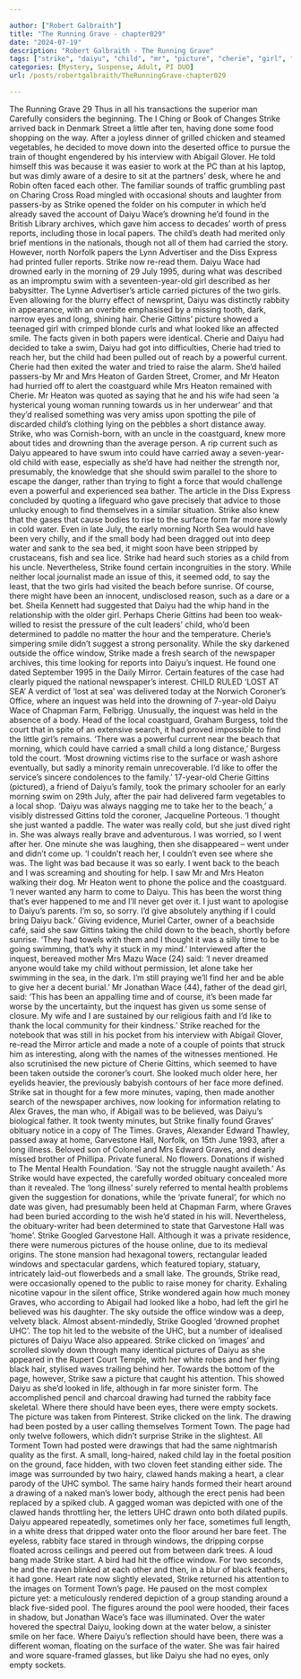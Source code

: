 ```yaml
---

author: ["Robert Galbraith"]
title: "The Running Grave - chapter029"
date: "2024-07-19"
description: "Robert Galbraith - The Running Grave"
tags: ["strike", "daiyu", "child", "mr", "picture", "cherie", "girl", "water", "face", "wace", "sea", "office", "gittins", "heaton", "made", "graf", "local", "two", "like", "beach", "window", "inquest", "thought", "abigail", "told"]
categories: [Mystery, Suspense, Adult, PI DUO]
url: /posts/robertgalbraith/TheRunningGrave-chapter029

---
```



The Running Grave
29
Thus in all his transactions the superior man
Carefully considers the beginning.
The I Ching or Book of Changes
Strike arrived back in Denmark Street a little after ten, having done some food shopping on the way. After a joyless dinner of grilled chicken and steamed vegetables, he decided to move down into the deserted office to pursue the train of thought engendered by his interview with Abigail Glover. He told himself this was because it was easier to work at the PC than at his laptop, but was dimly aware of a desire to sit at the partners’ desk, where he and Robin often faced each other.
The familiar sounds of traffic grumbling past on Charing Cross Road mingled with occasional shouts and laughter from passers-by as Strike opened the folder on his computer in which he’d already saved the account of Daiyu Wace’s drowning he’d found in the British Library archives, which gave him access to decades’ worth of press reports, including those in local papers.
The child’s death had merited only brief mentions in the nationals, though not all of them had carried the story. However, north Norfolk papers the Lynn Advertiser and the Diss Express had printed fuller reports. Strike now re-read them.
Daiyu Wace had drowned early in the morning of 29 July 1995, during what was described as an impromptu swim with a seventeen-year-old girl described as her babysitter.
The Lynne Advertiser’s article carried pictures of the two girls. Even allowing for the blurry effect of newsprint, Daiyu was distinctly rabbity in appearance, with an overbite emphasised by a missing tooth, dark, narrow eyes and long, shining hair. Cherie Gittins’ picture showed a teenaged girl with crimped blonde curls and what looked like an affected smile.
The facts given in both papers were identical. Cherie and Daiyu had decided to take a swim, Daiyu had got into difficulties, Cherie had tried to reach her, but the child had been pulled out of reach by a powerful current. Cherie had then exited the water and tried to raise the alarm. She’d hailed passers-by Mr and Mrs Heaton of Garden Street, Cromer, and Mr Heaton had hurried off to alert the coastguard while Mrs Heaton remained with Cherie. Mr Heaton was quoted as saying that he and his wife had seen ‘a hysterical young woman running towards us in her underwear’ and that they’d realised something was very amiss upon spotting the pile of discarded child’s clothing lying on the pebbles a short distance away.
Strike, who was Cornish-born, with an uncle in the coastguard, knew more about tides and drowning than the average person. A rip current such as Daiyu appeared to have swum into could have carried away a seven-year-old child with ease, especially as she’d have had neither the strength nor, presumably, the knowledge that she should swim parallel to the shore to escape the danger, rather than trying to fight a force that would challenge even a powerful and experienced sea bather. The article in the Diss Express concluded by quoting a lifeguard who gave precisely that advice to those unlucky enough to find themselves in a similar situation. Strike also knew that the gases that cause bodies to rise to the surface form far more slowly in cold water. Even in late July, the early morning North Sea would have been very chilly, and if the small body had been dragged out into deep water and sank to the sea bed, it might soon have been stripped by crustaceans, fish and sea lice. Strike had heard such stories as a child from his uncle.
Nevertheless, Strike found certain incongruities in the story. While neither local journalist made an issue of this, it seemed odd, to say the least, that the two girls had visited the beach before sunrise. Of course, there might have been an innocent, undisclosed reason, such as a dare or a bet. Sheila Kennett had suggested that Daiyu had the whip hand in the relationship with the older girl. Perhaps Cherie Gittins had been too weak-willed to resist the pressure of the cult leaders’ child, who’d been determined to paddle no matter the hour and the temperature. Cherie’s simpering smile didn’t suggest a strong personality.
While the sky darkened outside the office window, Strike made a fresh search of the newspaper archives, this time looking for reports into Daiyu’s inquest. He found one dated September 1995 in the Daily Mirror. Certain features of the case had clearly piqued the national newspaper’s interest.
CHILD RULED ‘LOST AT SEA’
A verdict of ‘lost at sea’ was delivered today at the Norwich Coroner’s Office, where an inquest was held into the drowning of 7-year-old Daiyu Wace of Chapman Farm, Felbrigg.
Unusually, the inquest was held in the absence of a body.
Head of the local coastguard, Graham Burgess, told the court that in spite of an extensive search, it had proved impossible to find the little girl’s remains.
‘There was a powerful current near the beach that morning, which could have carried a small child a long distance,’ Burgess told the court. ‘Most drowning victims rise to the surface or wash ashore eventually, but sadly a minority remain unrecoverable. I’d like to offer the service’s sincere condolences to the family.’
17-year-old Cherie Gittins (pictured), a friend of Daiyu’s family, took the primary schooler for an early morning swim on 29th July, after the pair had delivered farm vegetables to a local shop.
‘Daiyu was always nagging me to take her to the beach,’ a visibly distressed Gittins told the coroner, Jacqueline Porteous. ‘I thought she just wanted a paddle. The water was really cold, but she just dived right in. She was always really brave and adventurous. I was worried, so I went after her. One minute she was laughing, then she disappeared – went under and didn’t come up.
‘I couldn’t reach her, I couldn’t even see where she was. The light was bad because it was so early. I went back to the beach and I was screaming and shouting for help. I saw Mr and Mrs Heaton walking their dog. Mr Heaton went to phone the police and the coastguard.
‘I never wanted any harm to come to Daiyu. This has been the worst thing that’s ever happened to me and I’ll never get over it. I just want to apologise to Daiyu’s parents. I’m so, so sorry. I’d give absolutely anything if I could bring Daiyu back.’
Giving evidence, Muriel Carter, owner of a beachside café, said she saw Gittins taking the child down to the beach, shortly before sunrise.
‘They had towels with them and I thought it was a silly time to be going swimming, that’s why it stuck in my mind.’
Interviewed after the inquest, bereaved mother Mrs Mazu Wace (24) said:
‘I never dreamed anyone would take my child without permission, let alone take her swimming in the sea, in the dark. I’m still praying we’ll find her and be able to give her a decent burial.’
Mr Jonathan Wace (44), father of the dead girl, said:
‘This has been an appalling time and of course, it’s been made far worse by the uncertainty, but the inquest has given us some sense of closure. My wife and I are sustained by our religious faith and I’d like to thank the local community for their kindness.’
Strike reached for the notebook that was still in his pocket from his interview with Abigail Glover, re-read the Mirror article and made a note of a couple of points that struck him as interesting, along with the names of the witnesses mentioned. He also scrutinised the new picture of Cherie Gittins, which seemed to have been taken outside the coroner’s court. She looked much older here, her eyelids heavier, the previously babyish contours of her face more defined.
Strike sat in thought for a few more minutes, vaping, then made another search of the newspaper archives, now looking for information relating to Alex Graves, the man who, if Abigail was to be believed, was Daiyu’s biological father.
It took twenty minutes, but Strike finally found Graves’ obituary notice in a copy of The Times.
Graves, Alexander Edward Thawley, passed away at home, Garvestone Hall, Norfolk, on 15th June 1993, after a long illness. Beloved son of Colonel and Mrs Edward Graves, and dearly missed brother of Phillipa. Private funeral. No flowers. Donations if wished to The Mental Health Foundation. ‘Say not the struggle naught availeth.’
As Strike would have expected, the carefully worded obituary concealed more than it revealed. The ‘long illness’ surely referred to mental health problems given the suggestion for donations, while the ‘private funeral’, for which no date was given, had presumably been held at Chapman Farm, where Graves had been buried according to the wish he’d stated in his will. Nevertheless, the obituary-writer had been determined to state that Garvestone Hall was ‘home’.
Strike Googled Garvestone Hall. Although it was a private residence, there were numerous pictures of the house online, due to its medieval origins. The stone mansion had hexagonal towers, rectangular leaded windows and spectacular gardens, which featured topiary, statuary, intricately laid-out flowerbeds and a small lake. The grounds, Strike read, were occasionally opened to the public to raise money for charity.
Exhaling nicotine vapour in the silent office, Strike wondered again how much money Graves, who according to Abigail had looked like a hobo, had left the girl he believed was his daughter.
The sky outside the office window was a deep, velvety black. Almost absent-mindedly, Strike Googled ‘drowned prophet UHC’.
The top hit led to the website of the UHC, but a number of idealised pictures of Daiyu Wace also appeared. Strike clicked on ‘images’ and scrolled slowly down through many identical pictures of Daiyu as she appeared in the Rupert Court Temple, with her white robes and her flying black hair, stylised waves trailing behind her.
Towards the bottom of the page, however, Strike saw a picture that caught his attention. This showed Daiyu as she’d looked in life, although in far more sinister form. The accomplished pencil and charcoal drawing had turned the rabbity face skeletal. Where there should have been eyes, there were empty sockets. The picture was taken from Pinterest. Strike clicked on the link.
The drawing had been posted by a user calling themselves Torment Town. The page had only twelve followers, which didn’t surprise Strike in the slightest. All Torment Town had posted were drawings that had the same nightmarish quality as the first.
A small, long-haired, naked child lay in the foetal position on the ground, face hidden, with two cloven feet standing either side. The image was surrounded by two hairy, clawed hands making a heart, a clear parody of the UHC symbol.
The same hairy hands formed their heart around a drawing of a naked man’s lower body, although the erect penis had been replaced by a spiked club.
A gagged woman was depicted with one of the clawed hands throttling her, the letters UHC drawn onto both dilated pupils.
Daiyu appeared repeatedly, sometimes only her face, sometimes full length, in a white dress that dripped water onto the floor around her bare feet. The eyeless, rabbity face stared in through windows, the dripping corpse floated across ceilings and peered out from between dark trees.
A loud bang made Strike start. A bird had hit the office window. For two seconds, he and the raven blinked at each other and then, in a blur of black feathers, it had gone.
Heart rate now slightly elevated, Strike returned his attention to the images on Torment Town’s page. He paused on the most complex picture yet: a meticulously rendered depiction of a group standing around a black five-sided pool. The figures around the pool were hooded, their faces in shadow, but Jonathan Wace’s face was illuminated.
Over the water hovered the spectral Daiyu, looking down at the water below, a sinister smile on her face. Where Daiyu’s reflection should have been, there was a different woman, floating on the surface of the water. She was fair haired and wore square-framed glasses, but like Daiyu she had no eyes, only empty sockets.
